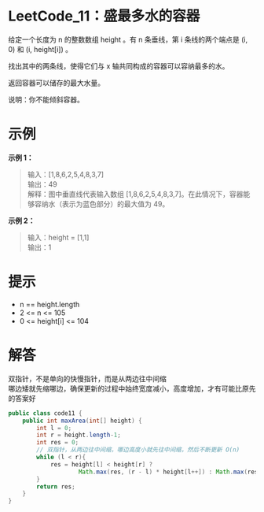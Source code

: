 # LeetCode_11：盛最多水的容器
给定一个长度为 n 的整数数组 height 。有 n 条垂线，第 i 条线的两个端点是 (i, 0) 和 (i, height[i]) 。

找出其中的两条线，使得它们与 x 轴共同构成的容器可以容纳最多的水。

返回容器可以储存的最大水量。

说明：你不能倾斜容器。

# 示例

**示例 1：**

>输入：[1,8,6,2,5,4,8,3,7]    
输出：49    
解释：图中垂直线代表输入数组 [1,8,6,2,5,4,8,3,7]。在此情况下，容器能够容纳水（表示为蓝色部分）的最大值为 49。

**示例 2：**

>输入：height = [1,1]  
输出：1


# 提示

- n == height.length
- 2 <= n <= 105
- 0 <= height[i] <= 104

# 解答
双指针，不是单向的快慢指针，而是从两边往中间缩  
哪边矮就先缩哪边，确保更新的过程中始终宽度减小，高度增加，才有可能比原先的答案好
```java
public class code11 {
    public int maxArea(int[] height) {
        int l = 0;
        int r = height.length-1;
        int res = 0;
        // 双指针，从两边往中间缩，哪边高度小就先往中间缩，然后不断更新 O(n)
        while (l < r){
            res = height[l] < height[r] ?
                    Math.max(res, (r - l) * height[l++]) : Math.max(res, (r - l) * height[r--]);
        }
        return res;
    }
}

```